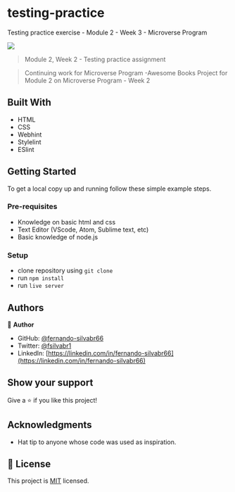 # testing-practice
Testing practice exercise - Module 2 - Week 3 - Microverse Program

![](https://img.shields.io/badge/Microverse-blueviolet)


> Module 2, Week 2 - Testing practice assignment

> Continuing work for Microverse Program -Awesome Books Project for Module 2 on Microverse Program - Week 2

## Built With

- HTML
- CSS
- Webhint
- Stylelint
- ESlint

## Getting Started

To get a local copy up and running follow these simple example steps.

### Pre-requisites

- Knowledge on basic html and css
- Text Editor (VScode, Atom, Sublime text, etc)
- Basic knowledge of node.js

### Setup

- clone repository using `git clone`
- run `npm install`
- run `live server`

## Authors

👤 **Author**

- GitHub: [@fernando-silvabr66](https://github.com/fernando-silvabr66)
- Twitter: [@fsilvabr1](https://twitter.com/fsilvabr1)
- LinkedIn: [https://linkedin.com/in/fernando-silvabr66](https://linkedin.com/in/fernando-silvabr66)

## Show your support

Give a ⭐️ if you like this project!

## Acknowledgments

- Hat tip to anyone whose code was used as inspiration.

## 📝 License

This project is [MIT](./MIT.md) licensed.
